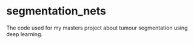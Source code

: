 # segmentation_nets
The code used for my masters project about tumour segmentation using deep learning.
